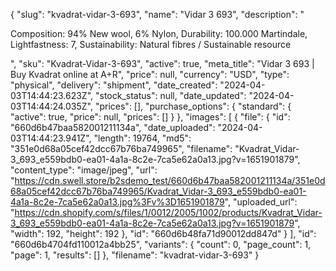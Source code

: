 {
  "slug": "kvadrat-vidar-3-693",
  "name": "Vidar 3 693",
  "description": "<p>Composition: 94% New wool, 6% Nylon, Durability: 100.000 Martindale, Lightfastness: 7, Sustainability: Natural fibres / Sustainable resource</p>",
  "sku": "Kvadrat-Vidar-3-693",
  "active": true,
  "meta_title": "Vidar 3 693 | Buy Kvadrat online at A+R",
  "price": null,
  "currency": "USD",
  "type": "physical",
  "delivery": "shipment",
  "date_created": "2024-04-03T14:44:23.623Z",
  "stock_status": null,
  "date_updated": "2024-04-03T14:44:24.035Z",
  "prices": [],
  "purchase_options": {
    "standard": {
      "active": true,
      "price": null,
      "prices": []
    }
  },
  "images": [
    {
      "file": {
        "id": "660d6b47baa582001211134a",
        "date_uploaded": "2024-04-03T14:44:23.941Z",
        "length": 19764,
        "md5": "351e0d68a05cef42dcc67b76ba749965",
        "filename": "Kvadrat_Vidar-3_693_e559bdb0-ea01-4a1a-8c2e-7ca5e62a0a13.jpg?v=1651901879",
        "content_type": "image/jpeg",
        "url": "https://cdn.swell.store/b2sdemo_test/660d6b47baa582001211134a/351e0d68a05cef42dcc67b76ba749965/Kvadrat_Vidar-3_693_e559bdb0-ea01-4a1a-8c2e-7ca5e62a0a13.jpg%3Fv%3D1651901879",
        "uploaded_url": "https://cdn.shopify.com/s/files/1/0012/2005/1002/products/Kvadrat_Vidar-3_693_e559bdb0-ea01-4a1a-8c2e-7ca5e62a0a13.jpg?v=1651901879",
        "width": 192,
        "height": 192
      },
      "id": "660d6b48fa71d90012dd847d"
    }
  ],
  "id": "660d6b4704fd110012a4bb25",
  "variants": {
    "count": 0,
    "page_count": 1,
    "page": 1,
    "results": []
  },
  "filename": "kvadrat-vidar-3-693"
}